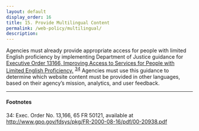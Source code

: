 ```yaml
---
layout: default
display_order: 16
title: 15. Provide Multilingual Content
permalink: /web-policy/multilingual/
description:
---
```

Agencies must already provide appropriate access for people with limited English proficiency by implementing Department of Justice guidance for [Executive Order 13166, Improving Access to Services for People with Limited English Proficiency.](https://www.gpo.gov/fdsys/pkg/FR-2000-08-16/pdf/00-20938.pdf) <sup>[34](#myfootnote14)</sup>   Agencies must use this guidance to determine which website content must be provided in other languages, based on their agency’s mission, analytics, and user feedback.

***
#### Footnotes
<a name="myfootnote12">34</a>: Exec. Order No. 13,166, 65 FR 50121, available at http://www.gpo.gov/fdsys/pkg/FR-2000-08-16/pdf/00-20938.pdf
